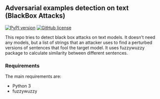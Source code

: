 ## Adversarial examples detection on text (BlackBox Attacks)

[![PyPI version](https://badge.fury.io/py/textdetection.svg)](https://badge.fury.io/py/textdetection)
[![GitHub license](https://img.shields.io/github/license/threemmm/text-blackbox-detection)](https://github.com/threemmm/text-blackbox-detection/blob/master/LICENSE)

This repo tries to detect black box attacks on text models.
 It doesn't need any models, but a list of strings that 
 an attacker uses to find a perturbed versions 
 of sentences that fool the target model. It uses fuzzywuzzy package to 
 calculate similarity between different sentences.
 

### Requirements
The main requirements are:
- Python 3
- fuzzywuzzy
